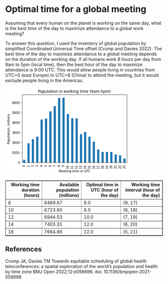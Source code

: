 # Optimal time for a global meeting

Assuming that every human on the planet is working on the same day, what is the best time of the day to maximize attendance to a global work meeting?

To answer this question, I used the inventory of global population by simplified Coordinated Universal Time offset (Crump and Davies 2022). The best time of the day to maximize attendance to a global meeting depends on the duration of the working day. If all humans work 8 hours per day from 9am to 5pm (local time), then the best hour of the day to maximize attendance is 9:00 UTC. This would allow people living in countries from UTC+0 (east Europe) to UTC+8 (China) to attend the meeting, but it would exclude people living in the Americas.

![alt text](image.png)

<table border="1" class="dataframe">
  <thead>
    <tr style="text-align: right;">
      <th>Working time duration (hours)</th>
      <th>Available population (millions)</th>
      <th>Optimal time in UTC (hour of the day)</th>
      <th>Working time interval (hour of the day)</th>
    </tr>
  </thead>
  <tbody>
    <tr>
      <td>8</td>
      <td>6469.67</td>
      <td>9.0</td>
      <td>(9, 17]</td>
    </tr>
    <tr>
      <td>10</td>
      <td>6723.60</td>
      <td>8.0</td>
      <td>(8, 18]</td>
    </tr>
    <tr>
      <td>12</td>
      <td>6944.53</td>
      <td>10.0</td>
      <td>(7, 19]</td>
    </tr>
    <tr>
      <td>14</td>
      <td>7403.31</td>
      <td>12.0</td>
      <td>(6, 20]</td>
    </tr>
    <tr>
      <td>16</td>
      <td>7664.86</td>
      <td>12.0</td>
      <td>(5, 21]</td>
    </tr>
  </tbody>
</table>
</div>


## References

Crump JA, Davies TM
Towards equitable scheduling of global health teleconferences: a spatial exploration of the world’s population and health by time zone
BMJ Open 2022;12:e056696. doi: 10.1136/bmjopen-2021-056696
